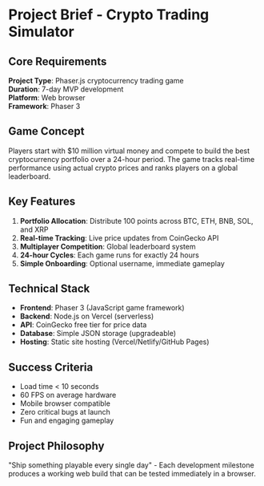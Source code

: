 # Project Brief - Crypto Trading Simulator

## Core Requirements

**Project Type**: Phaser.js cryptocurrency trading game  
**Duration**: 7-day MVP development  
**Platform**: Web browser  
**Framework**: Phaser 3  

## Game Concept

Players start with $10 million virtual money and compete to build the best cryptocurrency portfolio over a 24-hour period. The game tracks real-time performance using actual crypto prices and ranks players on a global leaderboard.

## Key Features

1. **Portfolio Allocation**: Distribute 100 points across BTC, ETH, BNB, SOL, and XRP
2. **Real-time Tracking**: Live price updates from CoinGecko API
3. **Multiplayer Competition**: Global leaderboard system
4. **24-hour Cycles**: Each game runs for exactly 24 hours
5. **Simple Onboarding**: Optional username, immediate gameplay

## Technical Stack

- **Frontend**: Phaser 3 (JavaScript game framework)
- **Backend**: Node.js on Vercel (serverless)
- **API**: CoinGecko free tier for price data
- **Database**: Simple JSON storage (upgradeable)
- **Hosting**: Static site hosting (Vercel/Netlify/GitHub Pages)

## Success Criteria

- Load time < 10 seconds
- 60 FPS on average hardware
- Mobile browser compatible
- Zero critical bugs at launch
- Fun and engaging gameplay

## Project Philosophy

"Ship something playable every single day" - Each development milestone produces a working web build that can be tested immediately in a browser. 
